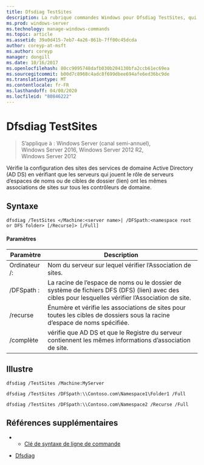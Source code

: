 ```yaml
---
title: Dfsdiag TestSites
description: La rubrique commandes Windows pour Dfsdiag TestSites, qui vérifie la configuration des sites des services de domaine Active Directory (AD DS) en vérifiant que les serveurs qui jouent le rôle de serveurs d’espaces de noms ou de cibles de dossiers (lien) ont les mêmes associations de sites sur tous les contrôleurs de domaine.
ms.prod: windows-server
ms.technology: manage-windows-commands
ms.topic: article
ms.assetid: 39a0d415-7eb7-4a26-861b-7ff00c45dcda
author: coreyp-at-msft
ms.author: coreyp
manager: dongill
ms.date: 10/16/2017
ms.openlocfilehash: 80cc9095748dafb030b204130bfa2ccb61ec69ea
ms.sourcegitcommit: b00d7c8968c4adc8f699dbee694afe6ed36bc9de
ms.translationtype: MT
ms.contentlocale: fr-FR
ms.lasthandoff: 04/08/2020
ms.locfileid: "80846222"
---
```

# <a name="dfsdiag-testsites"></a>Dfsdiag TestSites

>S’applique à : Windows Server (canal semi-annuel), Windows Server 2016, Windows Server 2012 R2, Windows Server 2012

Vérifie la configuration des sites des services de domaine Active Directory (AD DS) en vérifiant que les serveurs qui jouent le rôle de serveurs d’espaces de noms ou de cibles de dossier (lien) ont les mêmes associations de sites sur tous les contrôleurs de domaine.

## <a name="syntax"></a>Syntaxe  
  
```  
dfsdiag /TestSites </Machine:<server name>| /DFSpath:<namespace root or DFS folder> [/Recurse]> [/Full]  
```  
  
#### <a name="parameters"></a>Paramètres  
  
|Paramètre|Description|  
|-------|--------|  
|Ordinateur \/:<server name>|Nom du serveur sur lequel vérifier l’Association de sites.|  
|\/DFSpath :<namespace root or DFS folder>|La racine de l’espace de noms ou le dossier de système de fichiers DFS (DFS) (lien) avec des cibles pour lesquelles vérifier l’Association de site.|  
|\/recurse|Énumère et vérifie les associations de sites pour toutes les cibles de dossiers sous la racine d’espace de noms spécifiée.|  
|\/complète|vérifie que AD DS et que le Registre du serveur contiennent les mêmes informations d’association de site.|  
  
## <a name="examples"></a><a name=BKMK_Examples></a>Illustre  
  
```  
dfsdiag /TestSites /Machine:MyServer  
```  
 
```  
dfsdiag /TestSites /DFSpath:\\Contoso.com\Namespace1\Folder1 /Full  
```  
  
```  
dfsdiag /TestSites /DFSpath:\\Contoso.com\Namespace2 /Recurse /Full  
```  
  
## <a name="additional-references"></a>Références supplémentaires  
  
-   - [Clé de syntaxe de ligne de commande](command-line-syntax-key.md)  
  
-   [Dfsdiag](dfsdiag.md)  
  

